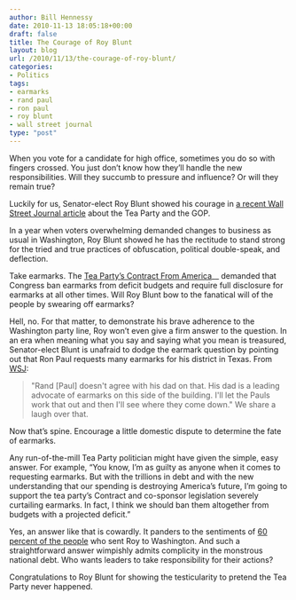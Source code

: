 ```yaml
---
author: Bill Hennessy
date: 2010-11-13 18:05:18+00:00
draft: false
title: The Courage of Roy Blunt
layout: blog
url: /2010/11/13/the-courage-of-roy-blunt/
categories:
- Politics
tags:
- earmarks
- rand paul
- ron paul
- roy blunt
- wall street journal
type: "post"
---
```


When you vote for a candidate for high office, sometimes you do so with fingers crossed. You just don’t know how they’ll handle the new responsibilities. Will they succumb to pressure and influence? Or will they remain true?

 

Luckily for us, Senator-elect Roy Blunt showed his courage in [a recent Wall Street Journal article](https://online.wsj.com/article/SB10001424052748704353504575596591626268782.html) about the Tea Party and the GOP. 

 

In a year when voters overwhelming demanded changes to business as usual in Washington, Roy Blunt showed he has the rectitude to stand strong for the tried and true practices of obfuscation, political double-speak, and deflection. 

 

Take earmarks. The [Tea Party’s Contract From America](https://www.thecontract.org/)__ demanded that Congress ban earmarks from deficit budgets and require full disclosure for earmarks at all other times. Will Roy Blunt bow to the fanatical will of the people by swearing off earmarks? 

 

Hell, no. For that matter, to demonstrate his brave adherence to the Washington party line, Roy won’t even give a firm answer to the question. In an era when meaning what you say and saying what you mean is treasured, Senator-elect Blunt is unafraid to dodge the earmark question by pointing out that Ron Paul requests many earmarks for his district in Texas. From [WSJ](//online.wsj.com/article/SB10001424052748704353504575596591626268782.html):

 

>   
> 
> "Rand [Paul] doesn't agree with his dad on that. His dad is a leading advocate of earmarks on this side of the building. I'll let the Pauls work that out and then I'll see where they come down." We share a laugh over that.
> 
> 

 

Now that’s spine. Encourage a little domestic dispute to determine the fate of earmarks. 

 

Any run-of-the-mill Tea Party politician might have given the simple, easy answer. For example, “You know, I’m as guilty as anyone when it comes to requesting earmarks. But with the trillions in debt and with the new understanding that our spending is destroying America’s future, I’m going to support the tea party’s Contract and co-sponsor legislation severely curtailing earmarks. In fact, I think we should ban them altogether from budgets with a projected deficit.” 

 

Yes, an answer like that is cowardly. It panders to the sentiments of [60 percent of the people](https://www.washingtonpost.com/wp-dyn/content/article/2010/11/05/AR2010110507422.html) who sent Roy to Washington. And such a straightforward answer wimpishly admits complicity in the monstrous national debt. Who wants leaders to take responsibility for their actions?

 

Congratulations to Roy Blunt for showing the testicularity to pretend the Tea Party never happened. 
